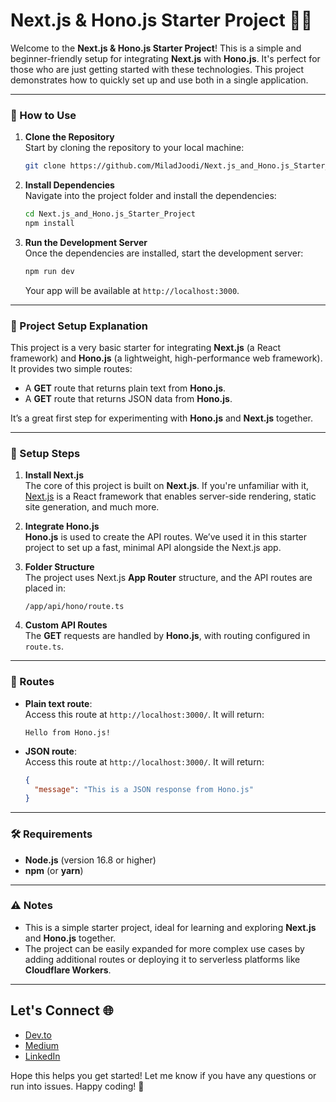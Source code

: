 
# **Next.js & Hono.js Starter Project 🚀📡**

Welcome to the **Next.js & Hono.js Starter Project**! This is a simple and beginner-friendly setup for integrating **Next.js** with **Hono.js**. It's perfect for those who are just getting started with these technologies. This project demonstrates how to quickly set up and use both in a single application.

---

### **🔧 How to Use**

1. **Clone the Repository**  
   Start by cloning the repository to your local machine:
   ```bash
   git clone https://github.com/MiladJoodi/Next.js_and_Hono.js_Starter_Project.git
   ```

2. **Install Dependencies**  
   Navigate into the project folder and install the dependencies:
   ```bash
   cd Next.js_and_Hono.js_Starter_Project
   npm install
   ```

3. **Run the Development Server**  
   Once the dependencies are installed, start the development server:
   ```bash
   npm run dev
   ```

   Your app will be available at `http://localhost:3000`.

---

### **🚀 Project Setup Explanation**

This project is a very basic starter for integrating **Next.js** (a React framework) and **Hono.js** (a lightweight, high-performance web framework). It provides two simple routes: 

- A **GET** route that returns plain text from **Hono.js**.
- A **GET** route that returns JSON data from **Hono.js**.

It’s a great first step for experimenting with **Hono.js** and **Next.js** together.

---

### **📝 Setup Steps**

1. **Install Next.js**  
   The core of this project is built on **Next.js**. If you're unfamiliar with it, [Next.js](https://nextjs.org/) is a React framework that enables server-side rendering, static site generation, and much more.

2. **Integrate Hono.js**  
   **Hono.js** is used to create the API routes. We’ve used it in this starter project to set up a fast, minimal API alongside the Next.js app.

3. **Folder Structure**  
   The project uses Next.js **App Router** structure, and the API routes are placed in:
   ```
   /app/api/hono/route.ts
   ```

4. **Custom API Routes**  
   The **GET** requests are handled by **Hono.js**, with routing configured in `route.ts`.

---

### **📡 Routes**

- **Plain text route**:  
   Access this route at `http://localhost:3000/`. It will return:
   ```
   Hello from Hono.js!
   ```

- **JSON route**:  
   Access this route at `http://localhost:3000/`. It will return:
   ```json
   {
     "message": "This is a JSON response from Hono.js"
   }
   ```

---

### **🛠️ Requirements**

- **Node.js** (version 16.8 or higher)
- **npm** (or **yarn**)

---

### **⚠️ Notes**

- This is a simple starter project, ideal for learning and exploring **Next.js** and **Hono.js** together.
- The project can be easily expanded for more complex use cases by adding additional routes or deploying it to serverless platforms like **Cloudflare Workers**.

---

## Let's Connect 🌐

- [Dev.to](https://dev.to/Joodi)
- [Medium](https://medium.com/@Joodi)  
- [LinkedIn](https://www.linkedin.com/in/MiladJoodi)  

Hope this helps you get started! Let me know if you have any questions or run into issues. 
Happy coding! 🎉
